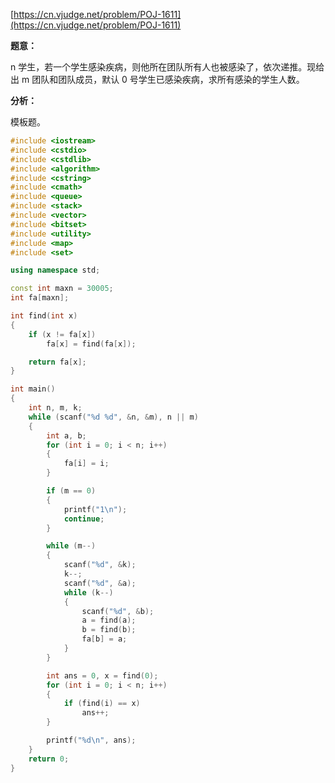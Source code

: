 [https://cn.vjudge.net/problem/POJ-1611](https://cn.vjudge.net/problem/POJ-1611)

**题意：**

n 学生，若一个学生感染疾病，则他所在团队所有人也被感染了，依次递推。现给出 m 团队和团队成员，默认 0 号学生已感染疾病，求所有感染的学生人数。

**分析：**

模板题。

```c++
#include <iostream>
#include <cstdio>
#include <cstdlib>
#include <algorithm>
#include <cstring>
#include <cmath>
#include <queue>
#include <stack>
#include <vector>
#include <bitset>
#include <utility>
#include <map>
#include <set>

using namespace std;

const int maxn = 30005;
int fa[maxn];

int find(int x)
{
	if (x != fa[x])
		fa[x] = find(fa[x]);

	return fa[x];
}

int main()
{
	int n, m, k;
	while (scanf("%d %d", &n, &m), n || m)
	{
		int a, b;
		for (int i = 0; i < n; i++)
		{
			fa[i] = i;
		}

		if (m == 0)
		{
			printf("1\n");
			continue;
		}

		while (m--)
		{
			scanf("%d", &k);
			k--;
			scanf("%d", &a);
			while (k--)
			{
				scanf("%d", &b);
				a = find(a);
				b = find(b);
				fa[b] = a;
			}
		}

		int ans = 0, x = find(0);
		for (int i = 0; i < n; i++)
		{
			if (find(i) == x)
				ans++;
		}

		printf("%d\n", ans);
	}
	return 0;
}

```
